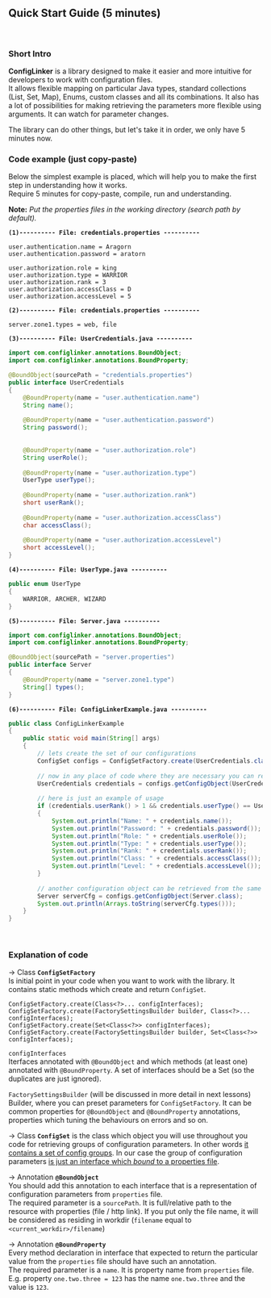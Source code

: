 ## Quick Start Guide (5 minutes)
<br>

### Short Intro
**ConfigLinker** is a library designed to make it easier and more intuitive for developers to work with configuration files.  
It allows flexible mapping on particular Java types, standard collections (List, Set, Map), Enums, custom classes and all its combinations. It also has a lot of possibilities for making retrieving the parameters more flexible using arguments. It can watch for parameter changes.  

The library can do other things, but let's take it in order, we only have 5 minutes now.
<br>


### Code example (just copy-paste)
Below the simplest example is placed, which will help you to make the first step in understanding how it works.  
Require 5 minutes for copy-paste, compile, run and understanding.
<br>

**Note:** _Put the properties files in the working directory (search path by default)._
<br>

**`(1)---------- File: credentials.properties ----------`**
```properties
user.authentication.name = Aragorn
user.authentication.password = aratorn

user.authorization.role = king
user.authorization.type = WARRIOR
user.authorization.rank = 3
user.authorization.accessClass = D
user.authorization.accessLevel = 5
```

**`(2)---------- File: credentials.properties ----------`**
```properties
server.zone1.types = web, file

```

**`(3)---------- File: UserCredentials.java ----------`**
```java
import com.configlinker.annotations.BoundObject;
import com.configlinker.annotations.BoundProperty;

@BoundObject(sourcePath = "credentials.properties")
public interface UserCredentials
{
	@BoundProperty(name = "user.authentication.name")
	String name();
	
	@BoundProperty(name = "user.authentication.password")
	String password();
	
	
	@BoundProperty(name = "user.authorization.role")
	String userRole();
	
	@BoundProperty(name = "user.authorization.type")
	UserType userType();
	
	@BoundProperty(name = "user.authorization.rank")
	short userRank();
	
	@BoundProperty(name = "user.authorization.accessClass")
	char accessClass();
	
	@BoundProperty(name = "user.authorization.accessLevel")
	short accessLevel();
}
```

**`(4)---------- File: UserType.java ----------`**
```java
public enum UserType
{
	WARRIOR, ARCHER, WIZARD
}
```

**`(5)---------- File: Server.java ----------`**
```java
import com.configlinker.annotations.BoundObject;
import com.configlinker.annotations.BoundProperty;

@BoundObject(sourcePath = "server.properties")
public interface Server
{
	@BoundProperty(name = "server.zone1.type")
	String[] types();
}
```

**`(6)---------- File: ConfigLinkerExample.java ----------`**
```java
public class ConfigLinkerExample
{
	public static void main(String[] args)
	{
		// lets create the set of our configurations
		ConfigSet configs = ConfigSetFactory.create(UserCredentials.class, Server.class);
		
		// now in any place of code where they are necessary you can retrieve desired configuration objects from the ConfigSet
		UserCredentials credentials = configs.getConfigObject(UserCredentials.class);
		
		// here is just an example of usage
		if (credentials.userRank() > 1 && credentials.userType() == UserType.WARRIOR)
		{
			System.out.println("Name: " + credentials.name());
			System.out.println("Password: " + credentials.password());
			System.out.println("Role: " + credentials.userRole());
			System.out.println("Type: " + credentials.userType());
			System.out.println("Rank: " + credentials.userRank());
			System.out.println("Class: " + credentials.accessClass());
			System.out.println("Level: " + credentials.accessLevel());
		}
		
		// another configuration object can be retrieved from the same ConfigSet
		Server serverCfg = configs.getConfigObject(Server.class);
		System.out.println(Arrays.toString(serverCfg.types()));
	}
}
```
<br>


### Explanation of code

&rarr; Class **`ConfigSetFactory`**  
Is initial point in your code when you want to work with the library. It contains static methods which create and return `ConfigSet`.  

```
ConfigSetFactory.create(Class<?>... configInterfaces);
ConfigSetFactory.create(FactorySettingsBuilder builder, Class<?>... configInterfaces);
ConfigSetFactory.create(Set<Class<?>> configInterfaces);
ConfigSetFactory.create(FactorySettingsBuilder builder, Set<Class<?>> configInterfaces);
```
`configInterfaces`  
Iterfaces annotated with `@BoundObject` and which methods (at least one) annotated with `@BoundProperty`. A set of interfaces should be a Set (so the duplicates are just ignored).
<br>

`FactorySettingsBuilder` (will be discussed in more detail in next lessons)  
Builder, where you can preset parameters for `ConfigSetFactory`. It can be common properties for `@BoundObject` and `@BoundProperty` annotations, properties which tuning the behaviours on errors and so on.
<br>

&rarr; Class **`ConfigSet`** is the class which object you will use throughout you code for retrieving groups of configuration parameters. In other words <u>it contains a set of config groups</u>. In our case the group of configuration parameters <u>is just an interface which *bound* to a properties file</u>.
<br>

&rarr; Annotation **`@BoundObject`**  
You should add this annotation to each interface that is a representation of configuration parameters from `properties` file.  
The required parameter is a `sourcePath`. It is full/relative path to the resource with properties (file / http link). If you put only the file name, it will be considered as residing in workdir (`filename` equal to `<current_workdir>/filename`)
<br>

&rarr; Annotation **`@BoundProperty`**  
Every method declaration in interface that expected to return the particular value from the `properties` file should have such an annotation.  
The required parameter is a `name`. It is property name from `properties` file.  
E.g. property `one.two.three = 123` has the name `one.two.three` and the value is `123`.
<br>

